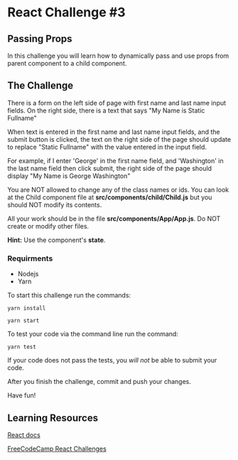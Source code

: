 # React Challenge #3
## Passing Props

In this challenge you will learn how to dynamically pass and use props from parent component to a child component.

## The Challenge
There is a form on the left side of page with first name and last name input fields.
On the right side, there is a text that says "My Name is Static Fullname"

When text is entered in the first name and last name input fields, and the submit button is clicked, the text on the right side of the page should update to replace "Static Fullname" with the value entered in the input field.

For example, if I enter 'George' in the first name field, and 'Washington' in the last name field then click submit, the right side of the page should display "My Name is George Washington"

You are NOT allowed to change any of the class names or ids.
You can look at the Child component file at **src/components/child/Child.js** but you should NOT modify its contents.

All your work should be in the file **src/components/App/App.js**. Do NOT create or modify other files.

**Hint:** Use the component's **state**.

### Requirments
- Nodejs
- Yarn

To start this challenge run the commands:
```
yarn install

yarn start
```

To test your code via the command line run the command:
```
yarn test
```
If your code does not pass the tests, you *will not* be able to submit your code.


After you finish the challenge, commit and push your changes.

Have fun!

## Learning Resources
[React docs](https://reactjs.org/)

[FreeCodeCamp React Challenges](https://learn.freecodecamp.org/front-end-libraries/react/)

